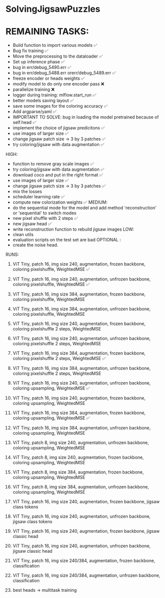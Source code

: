# SolvingJigsawPuzzles


# REMAINING TASKS:
- Build function to import various models ✅
- Bug fix training ✅
- Move the preprocessing to the dataloader ✅
- Set up inference phase ✅
- bug in err/debug_5490.err ✅
- bug in err/debug_5488.err orerr/debug_5489.err ✅
- freeze encoder or heads weights ✅
- modify model to do only one encoder pass ❌
- parallelize training ❌
- logger during training: mlflow.start_run ✅
- better models saving layout ✅
- save some images for the coloring accuracy ✅
- Add argparse/yaml ✅
- IMPORTANT TO SOLVE: bug in loading the model pretrained because of self.head ✅
- implement the choice of jigsaw predicitons ✅
- use images of larger size ✅
- change jigsaw patch size -> 3 by 3 patches ✅
- try coloring/jigsaw with data augmentation ✅

HIGH:
- function to remove gray scale images ✅
- try coloring/jigsaw with data augmentation ✅
- download coco and put in the right format ✅
- use images of larger size ✅
- change jigsaw patch size -> 3 by 3 patches ✅
- mix the losses
- scheduler learning rate ✅
- compute new colorization weights ✅
MEDIUM:
- do the sequential mode for the model and add method 'reconstruction' or 'sequential' to switch modes 
- new pixel shuffle with 2 steps ✅
- new jigsaw head ✅
- write reconstruction function to rebuild jigsaw images 
LOW:
- clean utils
- evaluation scripts on the test set are bad
OPTIONAL :
-  create the noise head.


RUNS:
1. ViT Tiny, patch 16, img size 240, augmentation, frozen backbone, coloring pixelshuffle, WeightedMSE ✅
1. ViT Tiny, patch 16, img size 240, augmentation, unfrozen backbone, coloring pixelshuffle, WeightedMSE ✅
1. ViT Tiny, patch 16, img size 384, augmentation, frozen backbone, coloring pixelshuffle, WeightedMSE 
1. ViT Tiny, patch 16, img size 384, augmentation, unfrozen backbone, coloring pixelshuffle, WeightedMSE

2. ViT Tiny, patch 16, img size 240, augmentation, frozen backbone, coloring pixelshuffle 2 steps, WeightedMSE 
2. ViT Tiny, patch 16, img size 240, augmentation, unfrozen backbone, coloring pixelshuffle 2 steps, WeightedMSE 
2. ViT Tiny, patch 16, img size 384, augmentation, frozen backbone, coloring pixelshuffle 2 steps, WeightedMSE ✅
2. ViT Tiny, patch 16, img size 384, augmentation, unfrozen backbone, coloring pixelshuffle 2 steps, WeightedMSE

3. ViT Tiny, patch 16, img size 240, augmentation, unfrozen backbone, coloring upsampling, WeightedMSE ✅
3. ViT Tiny, patch 16, img size 240, augmentation, frozen backbone, coloring upsampling, WeightedMSE
3. ViT Tiny, patch 16, img size 384, augmentation, frozen backbone, coloring upsampling, WeightedMSE ✅
3. ViT Tiny, patch 16, img size 384, augmentation, unfrozen backbone, coloring upsampling, WeightedMSE

3. ViT Tiny, patch 8, img size 240, augmentation, unfrozen backbone, coloring upsampling, WeightedMSE
3. ViT Tiny, patch 8, img size 240, augmentation, frozen backbone, coloring upsampling, WeightedMSE
3. ViT Tiny, patch 8, img size 384, augmentation, frozen backbone, coloring upsampling, WeightedMSE
3. ViT Tiny, patch 8, img size 384, augmentation, unfrozen backbone, coloring upsampling, WeightedMSE

4. ViT Tiny, patch 16, img size 240, augmentation, frozen backbone, jigsaw class tokens
4. ViT Tiny, patch 16, img size 240, augmentation, unfrozen backbone, jigsaw class tokens

5. ViT Tiny, patch 16, img size 240, augmentation, frozen backbone, jigsaw classic head
5. ViT Tiny, patch 16, img size 240, augmentation, unfrozen backbone, jigsaw classic head

6. ViT Tiny, patch 16, img size 240/384, augmentation, frozen backbone, classification
6. ViT Tiny, patch 16, img size 240/384, augmentation, unfrozen backbone, classification

7. best heads -> multitask training

